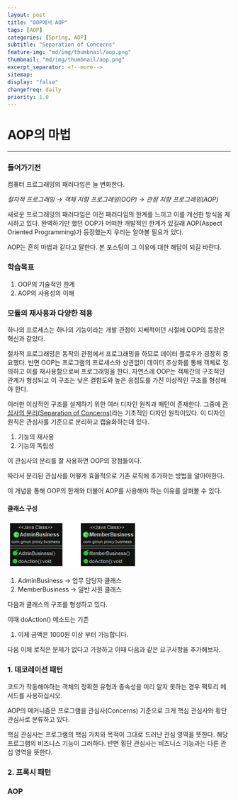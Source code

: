 ```yaml
---
layout: post
title: "OOP에서 AOP"
tags: [AOP]
categories: [Spring, AOP]
subtitle: "Separation of Concerns"
feature-img: "md/img/thumbnail/aop.png"
thumbnail: "md/img/thumbnail/aop.png"
excerpt_separator: <!--more-->
sitemap:
display: "false"
changefreq: daily
priority: 1.0
---
```


<!--more-->

# AOP의 마법

---

### 들어가기전

컴퓨터 프로그래밍의 패러다임은 늘 변화한다.

_절차적 프로그래밍 → 객체 지향 프로그래밍(OOP) → 관점 지향 프로그래밍(AOP)_

새로운 프로그래밍의 패러다임은 이전 패러다임의 한계를 느끼고 이를 개선한 방식을 제시하고 있다. 완벽하기만 했던 OOP가 어떠한 개발적인 한계가 있길래 AOP(Aspect Oriented Programming)가 등장했는지 우리는 알아볼 필요가 있다.

AOP는 흔히 마법과 같다고 말한다. 본 포스팅이 그 이유에 대한 해답이 되길 바란다.

### 학습목표

1. OOP의 기술적인 한계
2. AOP의 사용성의 이해

### 모듈의 재사용과 다양한 적용

하나의 프로세스는 하나의 기능이라는 개발 관점이 지배적이던 시절에 OOP의 등장은 혁신과 같았다.

절차적 프로그래밍은 동작의 관점에서 프로그래밍을 하므로 데이터 플로우가 굉장히 중요했다. 반면 OOP는 프로그램의 프로세스와 상관없이 데이터 추상화를 통해 객체로 정의하고 이를 재사용함으로써 프로그래밍을 한다. 자연스레 OOP는 객체간의 구조적인 관계가 형성되고 이 구조는 낮은 결합도와 높은 응집도를 가진 이상적인 구조를 형성해야 한다.

이러한 이상적인 구조를 설계하기 위한 여러 디자인 원칙과 패턴이 존재한다. 그중에 [관심사의 분리(Separation of Concerns)](https://en.wikipedia.org/wiki/Separation_of_concerns)라는 기초적인 디자인 원칙이있다. 이 디자인 원칙은 관심사를 기준으로 분리하고 캡슐화하는데 있다.

1. 기능의 재사용
2. 기능의 독립성

이 관심사의 분리를 잘 사용하면 OOP의 장점들이다.

따라서 분리된 관심사를 어떻게 효율적으로 기존 로직에 추가하는 방법을 알아야한다.


이 개념을 통해 OOP의 한계와 더불어 AOP를 사용해야 하는 이유를 살펴볼 수 있다.

#### 클래스 구성

![img](/md/img/aop/oop-with-aop/class-diagram1.png)

1. AdminBusiness → 업무 담당자 클래스
2. MemberBusiness → 일반 사원 클래스

다음과 클래스의 구조를 형성하고 있다.

이때 doAction() 메소드는 기존

1. 이체 금액은 1000원 이상 부터 가능합니다.

다음 이체 로직은 문제가 없다고 가정하고 이때 다음과 같은 요구사항을 추가해보자.

### 1. 데코레이션 패턴

코드가 작동해야하는 객체의 정확한 유형과 종속성을 미리 알지 못하는 경우 팩토리 메서드를 사용하십시오.

 AOP의 메커니즘은 프로그램을 관심사(Concerns) 기준으로 크게 핵심 관심사와 횡단 관심사로 분류하고 있다.

핵심 관심사는 프로그램의 핵심 가치와 목적이 그대로 드러난 관심 영역을 뜻한다. 해당 프로그램의 비즈니스 기능이 그러하다. 반면 횡단 관심사는 비즈니스 기능과는 다른 관심 영역을 뜻한다.

### 2. 프록시 패턴

### AOP
